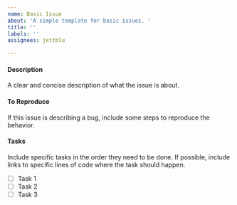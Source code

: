 ```yaml
---
name: Basic Issue
about: 'A simple template for basic issues. '
title: ''
labels: ''
assignees: jettblu

---
```


#### Description
A clear and concise description of what the issue is about.

#### To Reproduce
If this issue is describing a bug, include some steps to reproduce the behavior.

#### Tasks
Include specific tasks in the order they need to be done. If possible, include links to specific lines of code where the task should happen.
- [ ] Task 1
- [ ] Task 2
- [ ] Task 3
